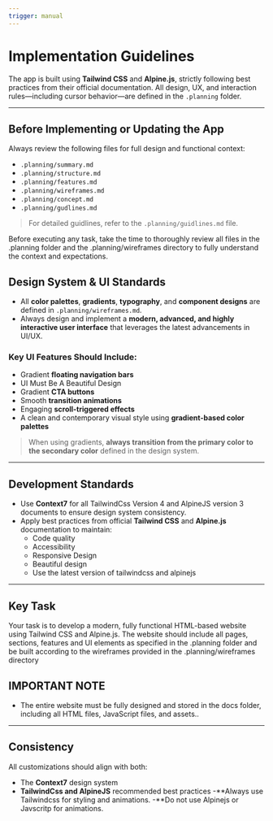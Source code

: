 ```yaml
---
trigger: manual
---
```


# Implementation Guidelines

The app is built using **Tailwind CSS** and **Alpine.js**, strictly following best practices from their official documentation. All design, UX, and interaction rules—including cursor behavior—are defined in the `.planning` folder.

---

## Before Implementing or Updating the App

Always review the following files for full design and functional context:

- `.planning/summary.md`
- `.planning/structure.md`
- `.planning/features.md`
- `.planning/wireframes.md`
- `.planning/concept.md`
- `.planning/gudlines.md`

> For detailed guidlines, refer to the `.planning/guidlines.md` file.

Before executing any task, take the time to thoroughly review all files in the .planning folder and the .planning/wireframes directory to fully understand the context and expectations.

## Design System & UI Standards

- All **color palettes**, **gradients**, **typography**, and **component designs** are defined in `.planning/wireframes.md`.
- Always design and implement a **modern, advanced, and highly interactive user interface** that leverages the latest advancements in UI/UX.

### Key UI Features Should Include:

- Gradient **floating navigation bars**
- UI Must Be A Beautiful Design
- Gradient **CTA buttons**
- Smooth **transition animations**
- Engaging **scroll-triggered effects**
- A clean and contemporary visual style using **gradient-based color palettes**

> When using gradients, **always transition from the primary color to the secondary color** defined in the design system.

---

## Development Standards

- Use **Context7** for all TailwindCss Version 4 and AlpineJS version 3 documents to ensure design system consistency.
- Apply best practices from official **Tailwind CSS** and **Alpine.js** documentation to maintain:
  - Code quality
  - Accessibility
  - Responsive Design 
  - Beautiful design
  - Use the latest version of tailwindcss and alpinejs

---

## Key Task

Your task is to develop a modern, fully functional HTML-based website using Tailwind CSS and Alpine.js. The website should include all pages, sections, features and UI elements as  specified in the .planning folder and be built according to the wireframes provided in the .planning/wireframes directory

## IMPORTANT NOTE

- The entire website must be fully designed and stored in the docs folder, including all HTML files, JavaScript files, and assets..

---

## Consistency

All customizations should align with both:

- The **Context7** design system
- **TailwindCss and AlpineJS** recommended best practices
-**Always use Tailwindcss for styling and animations.
-**Do not use Alpinejs or Javscritp for animations.